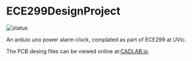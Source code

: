# ECE299DesignProject
![status](https://travis-ci.com/KerbalJeb/ECE299DesignProject.svg?branch=master)

An arduio uno power alarm clock, complated as part of ECE299 at UVic.

The PCB desing files can be viewed online at:[CADLAB.io](https://cadlab.io/project/23071). 
